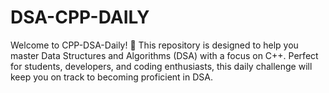 # DSA-CPP-DAILY
 Welcome to CPP-DSA-Daily! 🚀 This repository is designed to help you master Data Structures and Algorithms (DSA) with a focus on C++. Perfect for students, developers, and coding enthusiasts, this daily challenge will keep you on track to becoming proficient in DSA.
